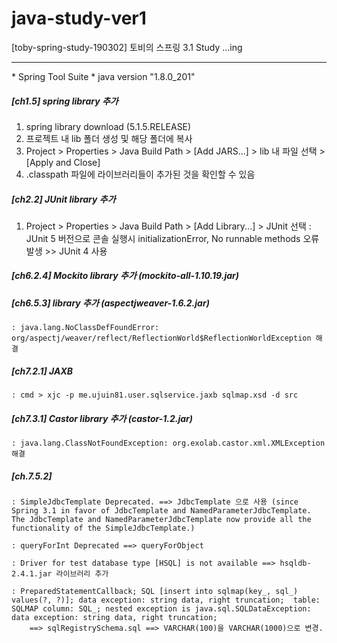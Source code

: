 # java-study-ver1
[toby-spring-study-190302] 토비의 스프링 3.1 Study ...ing

<hr/>
* Spring Tool Suite 
* java version "1.8.0_201"

##### [ch1.5] spring library 추가 

1. spring library download (5.1.5.RELEASE)
2. 프로젝트 내 lib 폴더 생성 및 해당 폴더에 복사 
3. Project > Properties > Java Build Path > [Add JARS...] > lib 내 파일 선택 > [Apply and Close]
4. .classpath 파일에 라이브러리들이 추가된 것을 확인할 수 있음

##### [ch2.2] JUnit library 추가 

1. Project > Properties > Java Build Path > [Add Library...] > JUnit 선택 
	: JUnit 5 버전으로 콘솔 실행시 initializationError, No runnable methods 오류 발생 >> JUnit 4 사용 

##### [ch6.2.4] Mockito library 추가 (mockito-all-1.10.19.jar)

##### [ch6.5.3] library 추가 (aspectjweaver-1.6.2.jar) 
	: java.lang.NoClassDefFoundError: org/aspectj/weaver/reflect/ReflectionWorld$ReflectionWorldException 해결 

##### [ch7.2.1]	JAXB 
	: cmd > xjc -p me.ujuin81.user.sqlservice.jaxb sqlmap.xsd -d src

##### [ch7.3.1]	Castor library 추가 (castor-1.2.jar)
	: java.lang.ClassNotFoundException: org.exolab.castor.xml.XMLException 해결 

##### [ch.7.5.2] 

	: SimpleJdbcTemplate Deprecated. ==> JdbcTemplate 으로 사용 (since Spring 3.1 in favor of JdbcTemplate and NamedParameterJdbcTemplate. The JdbcTemplate and NamedParameterJdbcTemplate now provide all the functionality of the SimpleJdbcTemplate.)

	: queryForInt Deprecated ==> queryForObject 

	: Driver for test database type [HSQL] is not available ==> hsqldb-2.4.1.jar 라이브러리 추가 

	: PreparedStatementCallback; SQL [insert into sqlmap(key_, sql_) values(?, ?)]; data exception: string data, right truncation;  table: SQLMAP column: SQL_; nested exception is java.sql.SQLDataException: data exception: string data, right truncation; 
		==> sqlRegistrySchema.sql ==> VARCHAR(100)을 VARCHAR(1000)으로 변경. 